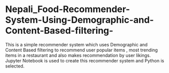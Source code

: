 # Nepali_Food-Recommender-System-Using-Demographic-and-Content-Based-filtering-
This is a simple recommender system which uses Demographic and Content Based filtering to recommend user popular items , most trending  items in a restaurant and also makes recommendation by user likings. Jupyter Notebook is used to create this recommender system and Python is selected.
